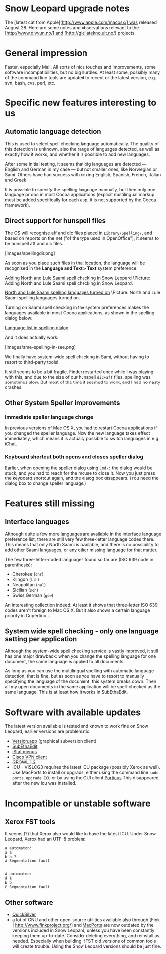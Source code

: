 # Snow Leopard upgrade notes


The [latest cat from Apple](http://www.apple.com/macosx/] was released August 28. Here are some notes and observations relevant to the [http://www.divvun.no/] and [http://giellatekno.uit.no/) projects.


# General impression


Faster, especially Mail. All sorts of nice touches and improvements, some software incompatibilities, but no big hurdles. At least some, possibly many of the command line tools are updated to recent or the latest version, e.g. svn, bash, cvs, perl, etc.


# Specific new features interesting to us


## Automatic language detection


This is used to select spell checking language automatically. The quality of this detection is unknown, also the range of languages detected, as well as exactly how it works, and whether it is possible to add new languages.


After some initial testing, it seems that big languages are detected — English and German in my case — but not smaller ones, like Norwegian or Sámi. Others have had success with mixing English, Spanish, French, Italian and Greek.


It is possible to specify the spelling language manually, but then only one language pr doc in most Cocoa applications (explicit multilingual markup must be added specifically for each app, it is not supported by the Cocoa framework).


## Direct support for hunspell files


The OS will recognise aff and dic files placed in `Library/Spelling/`, and based on reports on the net ("of the type used in OpenOffice"), it seems to be hunspell aff and dic files.


[images/spellingdir.png]


As soon as you place such files in that location, the language will be recognised in the **Language and Text > Text** system preference:


[Adding North and Lule Saami spell checking in Snow Leopard](images/spellersetup-snowleopard1.png) \\Picture: Adding North and Lule Saami spell checking in Snow Leopard.


[North and Lule Saami spelling languages turned on](images/spellersetup-snowleopard2.png) \\Picture: North and Lule Saami spelling languages turned on.


Turning on Saami spell checking in the system preferences makes the languages available in most Cocoa applications, as shown in the spelling dialog below:


[Language list in spelling dialog](images/spelling-dialog-lang-list.png)


And it does actually work:


[images/sme-spelling-in-see.png]


We finally have system-wide spell checking in Sámi, without having to resort to third-party tools!


It still seems to be a bit fragile. Finder restarted once while I was playing with this, and due to the size of our hunspell `dic+aff` files, spelling was sometimes slow. But most of the time it seemed to work, and I had no nasty crashes.


## Other System Speller improvements


### Immediate speller language change
In previous versions of Mac OS X, you had to restart Cocoa applications if you changed the speller language. Now the new language takes effect immediately, which means it is actually possible to switch languages in e.g. iChat.


### Keyboard shortcut both opens and closes speller dialog


Earlier, when opening the speller dialog using `Cmd-:` the dialog would be stuck, and you had to reach for the mouse to close it. Now you just press the keyboard shortcut again, and the dialog box disappears. (You need the dialog box to change speller language.)


# Features still missing


## Interface languages
Although quite a few more languages are available in the interface language preference list, there are still very few three-letter language codes there. This means that only North Saami is available, and there is no possibility to add other Saami languages, or any other missing language for that matter.


The few three-letter-coded languages found so far are (ISO 639 code in parenthesis):
* Cherokee (`chr`)
* Klingon (`tlh`)
* Neapolitan (`nal`)
* Sicilian (`scn`)
* Swiss German (`gsw`)


An interesting collection indeed. At least it shows that three-letter ISO 639-codes aren't foreign to Mac OS X. But it also shows a certain language priority in Cupertino...


## System wide spell checking - only one language setting per application


Although the system-wide spell checking service is vastly improved, it still has one major drawback: when you change the spelling language for one document, the same language is applied to all documents.


As long as you can use the multilingual spelling with automatic language detection, that is fine, but as soon as you have to resort to manually specifying the language of the document, this system breaks down. Then all my open documents in the same application will be spell-checked as the same language. This is at least how it works in SubEthaEdit.


# Software with available updates


The latest version available is tested and known to work fine on Snow Leopard, earlier versions are problematic:


* [Version.app](http://versionsapp.com/) (graphical subversion client)
* [SubEthaEdit](http://www.codingmonkeys.de/subethaedit/)
* [iStat menus](http://www.islayer.com/apps/istatmenus/)
* [Cisco VPN client](ftp://ftp.rrzn.uni-hannover.de//pub/local/vpn/macosx/10.4-10.5/vpnclient-darwin-4.9.01.0180-universal-k9.dmg)
* [GROWL 1.2](http://growl.info/)
* ICU - VISLCG3 requires the latest ICU package (possibly Xerox as well). Use MacPorts to install or upgrade, either using the command line `sudo ports upgrade ICU` or by using the GUI client [Porticus](http://porticus.alittledrop.com/)
This disappeared after the new icu was installed.


# Incompatible or unstable software


## Xerox FST tools


It seems (?) that Xerox also would like to have the latest ICU. Under Snow Leopard, Xerox had an UTF-8 problem:


```
a automaton:
a a
b b ?
á Segmentation fault


á automaton:
á á
b b
č Segmentation fault
```


## Other software


* [QuickSilver](http://www.blacktree.com/)
* a lot of GNU and other open-source utilities available also through [Fink
| http://www.finkproject.org/] and [MacPorts](http://www.macports.org/) are
  now outdated by the versions included in Snow Leopard, unless you have been constantly
  keeping them up-to-date. Consider deleting everything, and reinstall as needed.
  Especially when building HFST old versions of common tools will create trouble. Using the
  Snow Leopard versions should be just fine.

